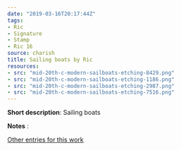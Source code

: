 ```yaml
---
date: "2019-03-16T20:17:44Z"
tags:
- Ric
- Signature
- Stamp
- Ric 16
source: charish
title: Sailing boats by Ric
resources:
- src: "mid-20th-c-modern-sailboats-etching-8429.png"
- src: "mid-20th-c-modern-sailboats-etching-1186.png"
- src: "mid-20th-c-modern-sailboats-etching-2987.png"
- src: "mid-20th-c-modern-sailboats-etching-7516.png"
---
```


**Short description**:&nbsp;Sailing boats

**Notes** :

[Other entries for this work](/tags/Ric-16)
